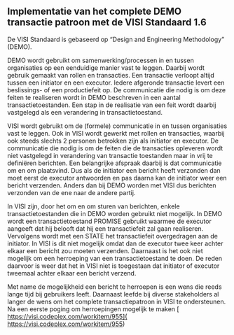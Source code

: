 ## Implementatie van het complete DEMO transactie patroon met de VISI Standaard 1.6

De VISI Standaard is gebaseerd op “Design and Engineering Methodology” (DEMO). 

DEMO wordt gebruikt om samenwerking/processen in en tussen organisaties op een eenduidige manier vast te leggen. Daarbij wordt gebruik gemaakt van rollen en transacties. Een transactie verloopt altijd tussen een initiator en een executor. Iedere afgeronde transactie levert een beslissings- of een productiefeit op. De communicatie die nodig is om deze feiten te realiseren wordt in DEMO beschreven in een aantal transactietoestanden. Een stap in de realisatie van een feit wordt daarbij vastgelegd als een verandering in transactietoestand.

VISI wordt gebruikt om de (formele) communicatie in en tussen organisaties vast te leggen. Ook in VISI wordt gewerkt met rollen en transacties, waarbij ook steeds slechts 2 personen betrokken zijn als initiator en executor. De communicatie die nodig is om de feiten die de transacties opleveren wordt niet vastgelegd in verandering van transactie toestanden maar in vrij te definiëren berichten. Een belangrijke afspraak daarbij is dat communicatie om en om plaatsvind. Dus als de initiator een bericht heeft verzonden dan moet eerst de executor antwoorden en pas daarna kan de initiator weer een bericht verzenden. Anders dan bij DEMO worden met VISI dus berichten verzonden van de ene naar de andere partij.

In VISI zijn, door het om en om sturen van berichten, enkele transactietoestanden die in DEMO worden gebruikt niet mogelijk. In DEMO wordt een transactietoestand PROMISE gebruikt waarmee de executor aangeeft dat hij belooft dat hij een transactiefeit zal gaan realiseren. Vervolgens wordt met een STATE het transactiefeit overgedragen aan de initiator. In VISI is dit niet mogelijk omdat dan de executor twee keer achter elkaar een bericht zou moeten verzenden. Daarnaast is het ook niet mogelijk om een herroeping van een transactietoestand te doen. De reden daarvoor is weer dat het in VISI niet is toegestaan dat initiator of executor tweemaal achter elkaar een bericht verzend.
 
Met name de mogelijkheid een bericht te herroepen is een wens die reeds lange tijd bij gebruikers leeft. Daarnaast leefde bij diverse stakeholders al langer de wens om het complete transactiepatroon in VISI te ondersteunen. Na een eerste poging om herroepingen mogelijk te maken [ https://visi.codeplex.com/workitem/955]( https://visi.codeplex.com/workitem/955)


